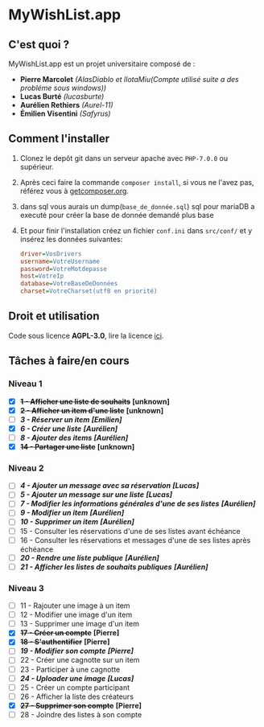 # MyWishList.app

## C'est quoi ?

MyWishList.app est un projet universitaire composé de :
+ **Pierre Marcolet** *(AlasDiablo et lIotaMiu(Compte utilisé suite a des probléme sous windows))*
+ **Lucas Burté** *(lucasburte)*
+ **Aurélien Rethiers** *(Aurel-11)*
+ **Émilien Visentini** *(Safyrus)*

## Comment l'installer

1) Clonez le depôt git dans un serveur apache avec `PHP-7.0.0` ou supérieur.

2) Après ceci faire la commande `composer install`, si vous ne l'avez pas, référez vous à [getcomposer.org](https://getcomposer.org/).

3) dans sql vous aurais un dump(`base_de_donnée.sql`) sql pour mariaDB a executé pour créer la base de donnée demandé plus base

4) Et pour finir l'installation créez un fichier `conf.ini` dans `src/conf/` et y insérez les données suivantes:
    ```ini
    driver=VosDrivers
    username=VotreUsername
    password=VotreMotdepasse
    host=VotreIp
    database=VotreBaseDeDonnées
    charset=VotreCharset(utf8 en priorité)
    ```

## Droit et utilisation

Code sous licence **AGPL-3.0**, lire la licence [ici](https://github.com/AlasDiablo/php-project-2019/blob/master/LICENSE).

## Tâches à faire/en cours

### Niveau 1

+ [x] **~~1 - Afficher une liste de souhaits~~** **[unknown]**
+ [x] **~~2 - Afficher un item d'une liste~~** **[unknown]**
+ [ ] ***3 - Réserver un item*** ***[Emilien]***
+ [x] ***6 - Créer une liste*** ***[Aurélien]***
+ [ ] ***8 - Ajouter des items*** ***[Aurélien]***
+ [x] **~~14 - Partager une liste~~** **[unknown]**

### Niveau 2

+ [ ] ***4 - Ajouter un message avec sa réservation*** ***[Lucas]***
+ [ ] ***5 - Ajouter un message sur une liste*** ***[Lucas]***
+ [ ] ***7 - Modifier les informations générales d'une de ses listes*** ***[Aurélien]***
+ [ ] ***9 - Modifier un item*** ***[Aurélien]***
+ [ ] ***10 - Supprimer un item*** ***[Aurélien]***
+ [ ] 15 - Consulter les réservations d'une de ses listes avant échéance
+ [ ] 16 - Consulter les réservations et messages d'une de ses listes après échéance
+ [ ] ***20 - Rendre une liste publique*** ***[Aurélien]***
+ [ ] ***21 - Afficher les listes de souhaits publiques*** ***[Aurélien]***

### Niveau 3

+ [ ] 11 - Rajouter une image à un item
+ [ ] 12 - Modifier une image d'un item
+ [ ] 13 - Supprimer une image d'un item
+ [x] **~~17 - Créer un compte~~** **[Pierre]**
+ [x] **~~18 - S'authentifier~~** **[Pierre]**
+ [ ] ***19 - Modifier son compte*** ***[Pierre]***
+ [ ] 22 - Créer une cagnotte sur un item
+ [ ] 23 - Participer à une cagnotte
+ [ ] ***24 - Uploader une image*** ***[Lucas]***
+ [ ] 25 - Créer un compte participant
+ [ ] 26 - Afficher la liste des créateurs 
+ [x] **~~27 - Supprimer son compte~~** **[Pierre]**
+ [ ] 28 - Joindre des listes à son compte

